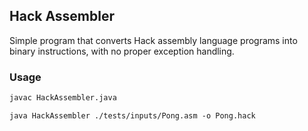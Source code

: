 ## Hack Assembler
Simple program that converts Hack assembly language programs into binary instructions, with no proper exception handling. 

### Usage
```bash
javac HackAssembler.java
```
```
java HackAssembler ./tests/inputs/Pong.asm -o Pong.hack
```